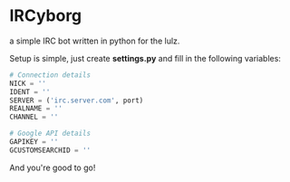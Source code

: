 IRCyborg
========

a simple IRC bot written in python for the lulz.

Setup is simple, just create __settings.py__ and fill in the following variables:

```python
# Connection details
NICK = ''
IDENT = ''
SERVER = ('irc.server.com', port)
REALNAME = ''
CHANNEL = ''

# Google API details
GAPIKEY = ''
GCUSTOMSEARCHID = ''
```
And you're good to go!

